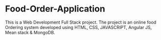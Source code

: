 # Food-Order-Application
This is a Web Development Full Stack project.  The project is an online food Ordering system developed using HTML, CSS, JAVASCRIPT, Angular JS, Mean stack &amp; MongoDB. 
